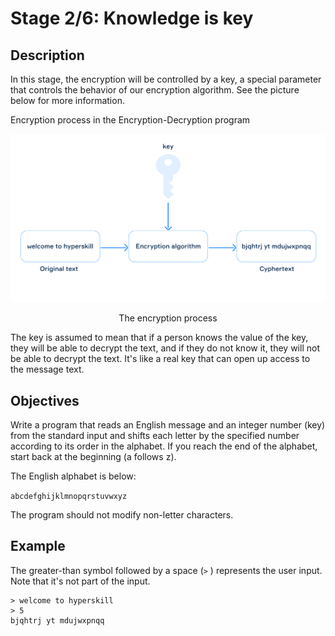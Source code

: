 # Stage 2/6: Knowledge is key
## Description
In this stage, the encryption will be controlled by a key, a special parameter that controls the behavior of our encryption algorithm. See the picture below for more information.

Encryption process in the Encryption-Decryption program

![The encryption process](./encryption.svg)

<p style="text-align:center">The encryption process</p>


The key is assumed to mean that if a person knows the value of the key, they will be able to decrypt the text, and if they do not know it, they will not be able to decrypt the text. It's like a real key that can open up access to the message text.

## Objectives
Write a program that reads an English message and an integer number (key) from the standard input and shifts each letter by the specified number according to its order in the alphabet. If you reach the end of the alphabet, start back at the beginning (a follows z).

The English alphabet is below:

`abcdefghijklmnopqrstuvwxyz`

The program should not modify non-letter characters.

## Example
The greater-than symbol followed by a space (`>` ) represents the user input. Note that it's not part of the input.
```
> welcome to hyperskill
> 5
bjqhtrj yt mdujwxpnqq
```
